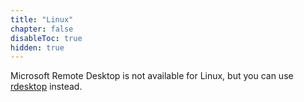 ```yaml
---
title: "Linux"
chapter: false
disableToc: true
hidden: true
---
```


Microsoft Remote Desktop is not available for Linux, but you can use [rdesktop](https://www.rdesktop.org/) instead.
